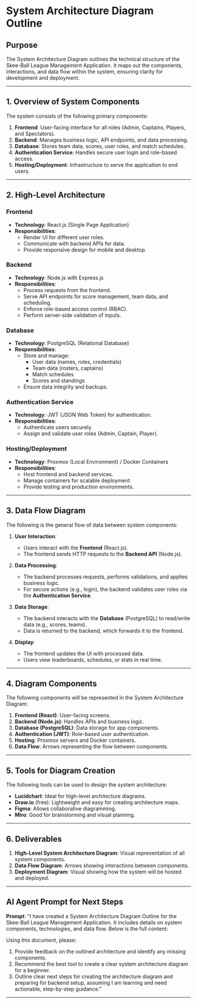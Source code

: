 # System Architecture Diagram Outline

## Purpose
The System Architecture Diagram outlines the technical structure of the Skee-Ball League Management Application. It maps out the components, interactions, and data flow within the system, ensuring clarity for development and deployment.

---

## 1. Overview of System Components
The system consists of the following primary components:

1. **Frontend**: User-facing interface for all roles (Admin, Captains, Players, and Spectators).
2. **Backend**: Manages business logic, API endpoints, and data processing.
3. **Database**: Stores team data, scores, user roles, and match schedules.
4. **Authentication Service**: Handles secure user login and role-based access.
5. **Hosting/Deployment**: Infrastructure to serve the application to end users.

---

## 2. High-Level Architecture

### **Frontend**
- **Technology**: React.js (Single Page Application)
- **Responsibilities**:
   - Render UI for different user roles.
   - Communicate with backend APIs for data.
   - Provide responsive design for mobile and desktop.

### **Backend**
- **Technology**: Node.js with Express.js
- **Responsibilities**:
   - Process requests from the frontend.
   - Serve API endpoints for score management, team data, and scheduling.
   - Enforce role-based access control (RBAC).
   - Perform server-side validation of inputs.

### **Database**
- **Technology**: PostgreSQL (Relational Database)
- **Responsibilities**:
   - Store and manage:
     - User data (names, roles, credentials)
     - Team data (rosters, captains)
     - Match schedules
     - Scores and standings
   - Ensure data integrity and backups.

### **Authentication Service**
- **Technology**: JWT (JSON Web Token) for authentication.
- **Responsibilities**:
   - Authenticate users securely.
   - Assign and validate user roles (Admin, Captain, Player).

### **Hosting/Deployment**
- **Technology**: Proxmox (Local Environment) / Docker Containers
- **Responsibilities**:
   - Host frontend and backend services.
   - Manage containers for scalable deployment.
   - Provide testing and production environments.

---

## 3. Data Flow Diagram
The following is the general flow of data between system components:

1. **User Interaction**:
   - Users interact with the **Frontend** (React.js).
   - The frontend sends HTTP requests to the **Backend API** (Node.js).

2. **Data Processing**:
   - The backend processes requests, performs validations, and applies business logic.
   - For secure actions (e.g., login), the backend validates user roles via the **Authentication Service**.

3. **Data Storage**:
   - The backend interacts with the **Database** (PostgreSQL) to read/write data (e.g., scores, teams).
   - Data is returned to the backend, which forwards it to the frontend.

4. **Display**:
   - The frontend updates the UI with processed data.
   - Users view leaderboards, schedules, or stats in real time.

---

## 4. Diagram Components
The following components will be represented in the System Architecture Diagram:

1. **Frontend (React)**: User-facing screens.
2. **Backend (Node.js)**: Handles APIs and business logic.
3. **Database (PostgreSQL)**: Data storage for app components.
4. **Authentication (JWT)**: Role-based user authentication.
5. **Hosting**: Proxmox servers and Docker containers.
6. **Data Flow**: Arrows representing the flow between components.

---

## 5. Tools for Diagram Creation
The following tools can be used to design the system architecture:
- **Lucidchart**: Ideal for high-level architecture diagrams.
- **Draw.io** (free): Lightweight and easy for creating architecture maps.
- **Figma**: Allows collaborative diagramming.
- **Miro**: Good for brainstorming and visual planning.

---

## 6. Deliverables
1. **High-Level System Architecture Diagram**: Visual representation of all system components.
2. **Data Flow Diagram**: Arrows showing interactions between components.
3. **Deployment Diagram**: Visual showing how the system will be hosted and deployed.

---

## AI Agent Prompt for Next Steps
**Prompt**:
"I have created a System Architecture Diagram Outline for the Skee-Ball League Management Application. It includes details on system components, technologies, and data flow. Below is the full content:

<Insert System Architecture Diagram Outline Here>

Using this document, please:
1. Provide feedback on the outlined architecture and identify any missing components.
2. Recommend the best tool to create a clear system architecture diagram for a beginner.
3. Outline clear next steps for creating the architecture diagram and preparing for backend setup, assuming I am learning and need actionable, step-by-step guidance."

---


